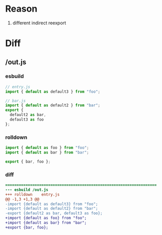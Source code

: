 # Reason
1. different indirect reexport
# Diff
## /out.js
### esbuild
```js
// entry.js
import { default as default3 } from "foo";

// bar.js
import { default as default2 } from "bar";
export {
  default2 as bar,
  default3 as foo
};
```
### rolldown
```js
import { default as foo } from "foo";
import { default as bar } from "bar";

export { bar, foo };
```
### diff
```diff
===================================================================
--- esbuild	/out.js
+++ rolldown	entry.js
@@ -1,3 +1,3 @@
-import {default as default3} from "foo";
-import {default as default2} from "bar";
-export {default2 as bar, default3 as foo};
+import {default as foo} from "foo";
+import {default as bar} from "bar";
+export {bar, foo};

```